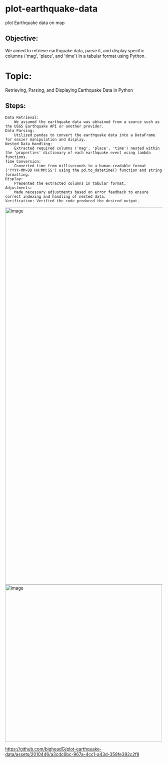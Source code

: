 # plot-earthquake-data
plot Earthquake data on map

## Objective: 
We aimed to retrieve earthquake data, parse it, and display specific columns ('mag', 'place', and 'time') in a tabular format using Python.

# Topic:
Retrieving, Parsing, and Displaying Earthquake Data in Python

## Steps:

    Data Retrieval: 
        We assumed the earthquake data was obtained from a source such as the USGS Earthquake API or another provider.
    Data Parsing: 
        Utilized pandas to convert the earthquake data into a DataFrame for easier manipulation and display.
    Nested Data Handling: 
        Extracted required columns ('mag', 'place', 'time') nested within the 'properties' dictionary of each earthquake event using lambda functions.
    Time Conversion: 
        Converted time from milliseconds to a human-readable format ('YYYY-MM-DD HH:MM:SS') using the pd.to_datetime() function and string formatting.
    Display: 
        Presented the extracted columns in tabular format.
    Adjustments: 
        Made necessary adjustments based on error feedback to ensure correct indexing and handling of nested data.
    Verification: Verified the code produced the desired output.


<img width="1202" alt="image" src="https://github.com/bigheadG/plot-earthquake-data/assets/2010446/821b21db-5f45-4c64-94fe-47524b81106e">

<img width="501" alt="image" src="https://github.com/bigheadG/plot-earthquake-data/assets/2010446/a7225003-9ea2-4302-97e0-e44319a1978b">



https://github.com/bigheadG/plot-earthquake-data/assets/2010446/a3cdc6bc-967a-4cc1-a43d-358fe382c2f9

